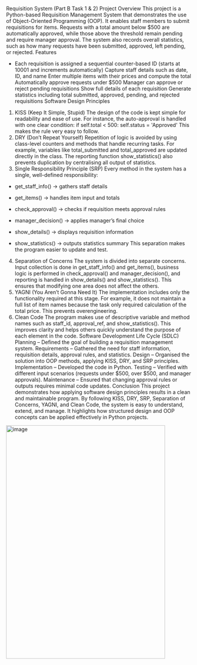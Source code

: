 Requisition System (Part B Task 1 & 2)
Project Overview
This project is a Python-based Requisition Management System that demonstrates the use of Object-Oriented Programming (OOP). It enables staff members to submit requisitions for items. Requests with a total amount below $500 are automatically approved, while those above the threshold remain pending and require manager approval. The system also records overall statistics, such as how many requests have been submitted, approved, left pending, or rejected.
Features
- Each requisition is assigned a sequential counter-based ID (starts at 10001 and increments automatically)
Capture staff details such as date, ID, and name
Enter multiple items with their prices and compute the total
Automatically approve requests under $500
Manager can approve or reject pending requisitions
Show full details of each requisition
Generate statistics including total submitted, approved, pending, and rejected requisitions
Software Design Principles
1. KISS (Keep It Simple, Stupid)
The design of the code is kept simple for readability and ease of use. For instance, the auto-approval is handled with one clear condition:
if self.total < 500:
    self.status = 'Approved'
This makes the rule very easy to follow.
2. DRY (Don’t Repeat Yourself)
Repetition of logic is avoided by using class-level counters and methods that handle recurring tasks. For example, variables like total_submitted and total_approved are updated directly in the class. The reporting function show_statistics() also prevents duplication by centralising all output of statistics.
3. Single Responsibility Principle (SRP)
Every method in the system has a single, well-defined responsibility:

- get_staff_info() → gathers staff details
- get_items() → handles item input and totals
- check_approval() → checks if requisition meets approval rules
- manager_decision() → applies manager’s final choice
- show_details() → displays requisition information

- show_statistics() → outputs statistics summary
This separation makes the program easier to update and test.
4. Separation of Concerns
The system is divided into separate concerns. Input collection is done in get_staff_info() and get_items(), business logic is performed in check_approval() and manager_decision(), and reporting is handled in show_details() and show_statistics(). This ensures that modifying one area does not affect the others.
5. YAGNI (You Aren’t Gonna Need It)
The implementation includes only the functionality required at this stage. For example, it does not maintain a full list of item names because the task only required calculation of the total price. This prevents overengineering.
6. Clean Code
The program makes use of descriptive variable and method names such as staff_id, approval_ref, and show_statistics(). This improves clarity and helps others quickly understand the purpose of each element in the code.
Software Development Life Cycle (SDLC)
Planning – Defined the goal of building a requisition management system.
Requirements – Gathered the need for staff information, requisition details, approval rules, and statistics.
Design – Organised the solution into OOP methods, applying KISS, DRY, and SRP principles.
Implementation – Developed the code in Python.
Testing – Verified with different input scenarios (requests under $500, over $500, and manager approvals).
Maintenance – Ensured that changing approval rules or outputs requires minimal code updates.
Conclusion
This project demonstrates how applying software design principles results in a clean and maintainable program. By following KISS, DRY, SRP, Separation of Concerns, YAGNI, and Clean Code, the system is easy to understand, extend, and manage. It highlights how structured design and OOP concepts can be applied effectively in Python projects.
<img width="432" height="635" alt="image" src="https://github.com/user-attachments/assets/44fa431a-7042-4f23-85aa-484a48a1a0b4" />
